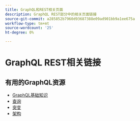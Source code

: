 ```yaml
---
title: GraphQL和REST相关页面
description: GraphQL REST部分中的相关页面链接
source-git-commit: a285852b7960d93687388e09ad901bb9a1ee675a
workflow-type: tm+mt
source-wordcount: '25'
ht-degree: 0%

---
```


# GraphQL REST相关链接

## 有用的GraphQL资源

* [GraphQL基础知识](../graphql-rest/intro-graphql.md)
* [查询](../graphql-rest/graphql-queries.md)
* [突变](../graphql-rest/graphql-mutations.md)
* [架构](../graphql-rest/graphql-schema.md)

